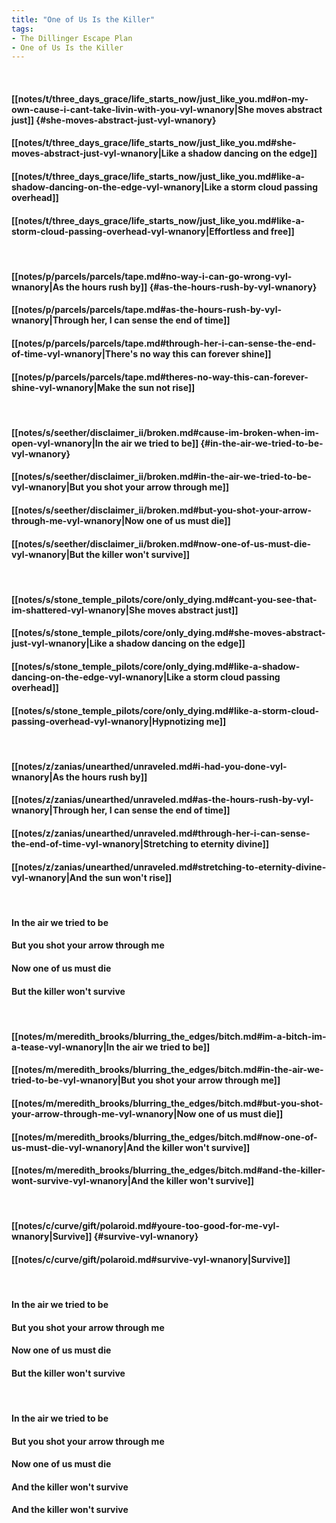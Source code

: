 ```yaml
---
title: "One of Us Is the Killer"
tags:
- The Dillinger Escape Plan
- One of Us Is the Killer
---
```

&nbsp;
#### [[notes/t/three_days_grace/life_starts_now/just_like_you.md#on-my-own-cause-i-cant-take-livin-with-you-vyl-wnanory|She moves abstract just]] {#she-moves-abstract-just-vyl-wnanory}
#### [[notes/t/three_days_grace/life_starts_now/just_like_you.md#she-moves-abstract-just-vyl-wnanory|Like a shadow dancing on the edge]]
#### [[notes/t/three_days_grace/life_starts_now/just_like_you.md#like-a-shadow-dancing-on-the-edge-vyl-wnanory|Like a storm cloud passing overhead]]
#### [[notes/t/three_days_grace/life_starts_now/just_like_you.md#like-a-storm-cloud-passing-overhead-vyl-wnanory|Effortless and free]]
&nbsp;
#### [[notes/p/parcels/parcels/tape.md#no-way-i-can-go-wrong-vyl-wnanory|As the hours rush by]] {#as-the-hours-rush-by-vyl-wnanory}
#### [[notes/p/parcels/parcels/tape.md#as-the-hours-rush-by-vyl-wnanory|Through her, I can sense the end of time]]
#### [[notes/p/parcels/parcels/tape.md#through-her-i-can-sense-the-end-of-time-vyl-wnanory|There's no way this can forever shine]]
#### [[notes/p/parcels/parcels/tape.md#theres-no-way-this-can-forever-shine-vyl-wnanory|Make the sun not rise]]
&nbsp;
#### [[notes/s/seether/disclaimer_ii/broken.md#cause-im-broken-when-im-open-vyl-wnanory|In the air we tried to be]] {#in-the-air-we-tried-to-be-vyl-wnanory}
#### [[notes/s/seether/disclaimer_ii/broken.md#in-the-air-we-tried-to-be-vyl-wnanory|But you shot your arrow through me]]
#### [[notes/s/seether/disclaimer_ii/broken.md#but-you-shot-your-arrow-through-me-vyl-wnanory|Now one of us must die]]
#### [[notes/s/seether/disclaimer_ii/broken.md#now-one-of-us-must-die-vyl-wnanory|But the killer won't survive]]
&nbsp;
#### [[notes/s/stone_temple_pilots/core/only_dying.md#cant-you-see-that-im-shattered-vyl-wnanory|She moves abstract just]]
#### [[notes/s/stone_temple_pilots/core/only_dying.md#she-moves-abstract-just-vyl-wnanory|Like a shadow dancing on the edge]]
#### [[notes/s/stone_temple_pilots/core/only_dying.md#like-a-shadow-dancing-on-the-edge-vyl-wnanory|Like a storm cloud passing overhead]]
#### [[notes/s/stone_temple_pilots/core/only_dying.md#like-a-storm-cloud-passing-overhead-vyl-wnanory|Hypnotizing me]]
&nbsp;
#### [[notes/z/zanias/unearthed/unraveled.md#i-had-you-done-vyl-wnanory|As the hours rush by]]
#### [[notes/z/zanias/unearthed/unraveled.md#as-the-hours-rush-by-vyl-wnanory|Through her, I can sense the end of time]]
#### [[notes/z/zanias/unearthed/unraveled.md#through-her-i-can-sense-the-end-of-time-vyl-wnanory|Stretching to eternity divine]]
#### [[notes/z/zanias/unearthed/unraveled.md#stretching-to-eternity-divine-vyl-wnanory|And the sun won't rise]]
&nbsp;
#### In the air we tried to be
#### But you shot your arrow through me
#### Now one of us must die
#### But the killer won't survive
&nbsp;
#### [[notes/m/meredith_brooks/blurring_the_edges/bitch.md#im-a-bitch-im-a-tease-vyl-wnanory|In the air we tried to be]]
#### [[notes/m/meredith_brooks/blurring_the_edges/bitch.md#in-the-air-we-tried-to-be-vyl-wnanory|But you shot your arrow through me]]
#### [[notes/m/meredith_brooks/blurring_the_edges/bitch.md#but-you-shot-your-arrow-through-me-vyl-wnanory|Now one of us must die]]
#### [[notes/m/meredith_brooks/blurring_the_edges/bitch.md#now-one-of-us-must-die-vyl-wnanory|And the killer won't survive]]
#### [[notes/m/meredith_brooks/blurring_the_edges/bitch.md#and-the-killer-wont-survive-vyl-wnanory|And the killer won't survive]]
&nbsp;
#### [[notes/c/curve/gift/polaroid.md#youre-too-good-for-me-vyl-wnanory|Survive]] {#survive-vyl-wnanory}
#### [[notes/c/curve/gift/polaroid.md#survive-vyl-wnanory|Survive]]
&nbsp;
#### In the air we tried to be
#### But you shot your arrow through me
#### Now one of us must die
#### But the killer won't survive
&nbsp;
#### In the air we tried to be
#### But you shot your arrow through me
#### Now one of us must die
#### And the killer won't survive
#### And the killer won't survive
